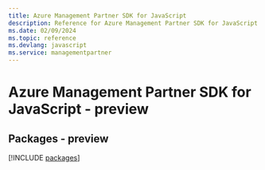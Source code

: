 ```yaml
---
title: Azure Management Partner SDK for JavaScript
description: Reference for Azure Management Partner SDK for JavaScript
ms.date: 02/09/2024
ms.topic: reference
ms.devlang: javascript
ms.service: managementpartner
---
```

# Azure Management Partner SDK for JavaScript - preview
## Packages - preview
[!INCLUDE [packages](management-partner-index.md)]